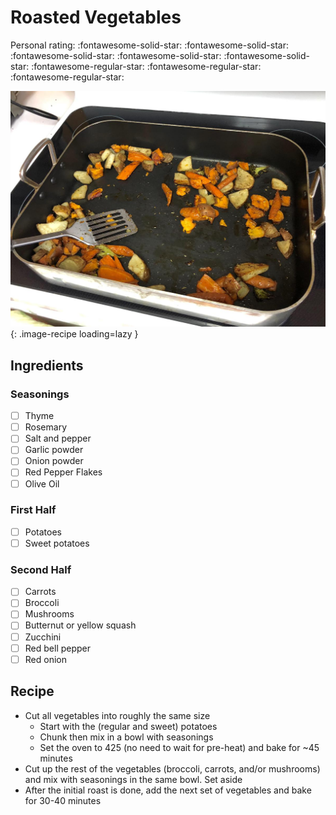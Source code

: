 <!-- Needs Manual Review -->

# Roasted Vegetables

<!-- rating=2; (User can specify rating on scale of 1-5) -->
<!-- AUTO-UserRating -->
Personal rating: :fontawesome-solid-star: :fontawesome-solid-star: :fontawesome-solid-star: :fontawesome-solid-star: :fontawesome-solid-star: :fontawesome-regular-star: :fontawesome-regular-star: :fontawesome-regular-star:
<!-- /AUTO-UserRating -->

<!-- name_image=roasted_vegetables.jpg; (User can specify image name) -->
<!-- AUTO-Image -->
![roasted_vegetables.jpg](./roasted_vegetables.jpg){: .image-recipe loading=lazy }
<!-- /AUTO-Image -->

## Ingredients

### Seasonings

* [ ] Thyme
* [ ] Rosemary
* [ ] Salt and pepper
* [ ] Garlic powder
* [ ] Onion powder
* [ ] Red Pepper Flakes
* [ ] Olive Oil

### First Half

* [ ] Potatoes
* [ ] Sweet potatoes

### Second Half

* [ ] Carrots
* [ ] Broccoli
* [ ] Mushrooms
* [ ] Butternut or yellow squash
* [ ] Zucchini
* [ ] Red bell pepper
* [ ] Red onion

## Recipe

* Cut all vegetables into roughly the same size
    * Start with the (regular and sweet) potatoes
    * Chunk then mix in a bowl with seasonings
    * Set the oven to 425 (no need to wait for pre-heat) and bake for ~45 minutes
* Cut up the rest of the vegetables (broccoli, carrots, and/or mushrooms) and mix with seasonings in the same bowl. Set aside
* After the initial roast is done, add the next set of vegetables and bake for 30-40 minutes
